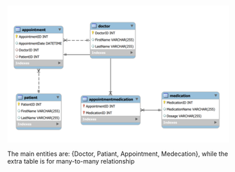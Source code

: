 ![ER Diagram](ERD.png "ER Diagram")

The main entities are: {Doctor, Patiant, Appointment, Medecation}, while the extra table is for many-to-many relationship